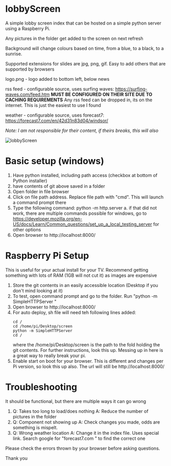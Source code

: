 # lobbyScreen
A simple lobby screen index that can be hosted on a simple python server using a Raspberry Pi. 

Any pictures in the folder get added to the screen on next refresh

Background will change colours based on time, from a blue, to a black, to a sunrise. 

Supported extensions for slides are jpg, png, gif. Easy to add others that are supported by browsers


logo.png - logo added to bottom left, below news

rss feed - configurable source, uses surfing waves: https://surfing-waves.com/feed.htm **MUST BE CONFIGURED ON THEIR SITE DUE TO CACHING REQUIREMENTS**
Any rss feed can be dropped in, its on the internet. This is just the easiest to use I found

weather  - configurable source, uses forecast7: https://forecast7.com/en/42d31n83d04/windsor/


*Note: I am not responsible for their content, if theirs breaks, this will also*

![lobbyScreen](https://i.imgur.com/mMNvqJ9.png)

# Basic setup (windows)
1. Have python installed, including path access (checkbox at bottom of Python installer)
2. have contents of git above saved in a folder
3. Open folder in file browser
4. Click on file path address. Replace file path with "cmd". This will launch a command prompt there
5. Type the following command: python -m http.server
    a. if that did not work, there are multiple commands possible for windows, go to https://developer.mozilla.org/en-US/docs/Learn/Common_questions/set_up_a_local_testing_server for other options
6. Open browser to http://localhost:8000/

# Raspberry Pi Setup
This is useful for your actual install for your TV. Recommend getting something with lots of RAM (1GB will not cut it) as images are expensive

1. Store the git contents in an easily accessible location (Desktop if you don't mind looking at it)
2. To test, open command prompt and go to the folder. Run "python -m SimpleHTTPServer "
3. Open browser to http://localhost:8000/
4. For auto deploy, sh file will need teh following lines added:
    ``` 
    cd /
    cd /home/pi/Desktop/screen
    python -m SimpleHTTPServer 
    cd /
    ```
    where the /home/pi/Desktop/screen is the path to the fold holding the git contents. For further instructions, look this up. Messing up in here is a great way to really break your pi. 
5. Enable start on boot for your browser. This is different and changes per Pi version, so look this up also. The url will still be http://localhost:8000/

# Troubleshooting
It should be functional, but there are multiple ways it can go wrong
1. Q: Takes too long to load/does nothing
   A: Reduce the number of pictures in the folder
2. Q: Component not showing up
   A: Check changes you made, odds are something is mispelt.
3. Q: Wrong weather location
   A: Change it in the index file. Uses special link. Search google for "forecast7.com <town name>" to find the correct one

Please check the errors thrown by your browser before asking questions.
    
Thank you
